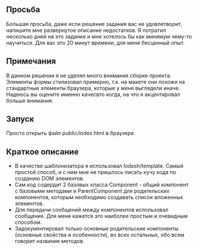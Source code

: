 ## Просьба
Большая просьба, даже если решение задания вас не удовлетворит, напишите мне развернутое
описание недостатков. Я потратил несколько дней на это задание и мне хотелось бы
как минимум чему-то научиться. Для вас это 20 минут времени, для меня бесценный опыт.

## Примечания
В данном решении я не уделял много внимания сборке проекта. Элементы формы стилизовал примерно, 
т.к. на макете они похожи на стандартные элементы браузера, которые у меня выглядели иначе. Надеюсь вы 
оцените именно качесвто когда, на что я акцентировал больше внимания. 

## Запуск
Просто открыть файл public/index.html в браузере.

##  Краткое описание
- В качестве шаблонизатора я использовал lodash/template. Самый простой способ, и с ним мне не пришлось писать 
кучу кода по созданию DOM элементов.
- Сам код содердит 2 базовых класса Component - общий компонент с базовыми методами и ParentComponent для родительских
компонентов, которым необходимо создавать список вложенных элементов.
- Для передачи сообщений между компонентов использовал сообщения. Для меня кажется это наиболее простым и очевидным 
способом.
- Задокументировал только основные родительские компоненты (основные свойства 
и особенности), во всех остальных, обо всем говорит название методов.